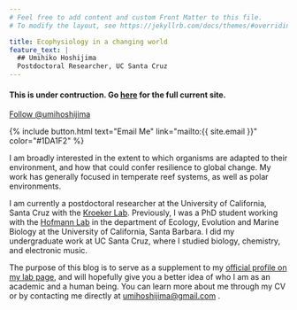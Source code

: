 ```yaml
---
# Feel free to add content and custom Front Matter to this file.
# To modify the layout, see https://jekyllrb.com/docs/themes/#overriding-theme-defaults

title: Ecophysiology in a changing world
feature_text: |
  ## Umihiko Hoshijima
  Postdoctoral Researcher, UC Santa Cruz
---
```


#### This is under contruction. Go [here](www.hoshijima.org) for the full current site. 


<a href="https://twitter.com/umihoshijima?ref_src=twsrc%5Etfw" class="twitter-follow-button" data-show-count="false">Follow @umihoshijima</a><script async src="https://platform.twitter.com/widgets.js" charset="utf-8"></script>

 {% include button.html text="Email Me" link="mailto:{{ site.email }}" color="#1DA1F2" %}

I am broadly interested in the extent to which organisms are adapted to their environment, and how that could confer resilience to global change. My work has generally focused in temperate reef systems, as well as polar environments.

I am currently a postdoctoral researcher at the University of California, Santa Cruz with the [Kroeker Lab](http://kristy-kroeker.squarespace.com/). Previously, I was a PhD student working with the [Hofmann Lab](http://www.hofmannlab.com/) in the department of Ecology, Evolution and Marine Biology at the University of California, Santa Barbara. I did my undergraduate work at UC Santa Cruz, where I studied biology, chemistry, and electronic music.



The purpose of this blog is to serve as a supplement to my [official profile on my lab page](http://kristy-kroeker.squarespace.com/people-1/), and will hopefully give you a better idea of who I am as an academic and a human being. You can learn more about me through my CV or by contacting me directly at <umihoshijima@gmail.com> .
